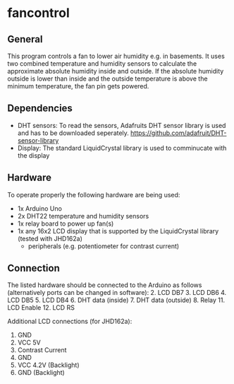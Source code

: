 # fancontrol
## General
This program controls a fan to lower air humidity e.g. in basements.
It uses two combined temperature and humidity sensors to calculate
the approximate absolute humidity inside and outside.
If the absolute humidity outside is lower than inside and the outside
temperature is above the minimum temperature, the fan pin gets powered.
## Dependencies
* DHT sensors: To read the sensors, Adafruits DHT sensor library is used and
has to be downloaded seperately.
https://github.com/adafruit/DHT-sensor-library
* Display: The standard LiquidCrystal library is used to comminucate with
the display
## Hardware
To operate properly the following hardware are being used:
* 1x Arduino Uno
* 2x DHT22 temperature and humidity sensors
* 1x relay board to power up fan(s)
* 1x any 16x2 LCD display that is supported by the LiquidCrystal library (tested with JHD162a)
    * peripherals (e.g. potentiometer for contrast current)
## Connection
The listed hardware should be connected to the Arduino as follows
(alternatively ports can be changed in software):
2. LCD DB7
3. LCD DB6
4. LCD DB5
5. LCD DB4
6. DHT data (inside)
7. DHT data (outside)
8. Relay
11. LCD Enable
12. LCD RS

Additional LCD connections (for JHD162a):
1. GND
2. VCC 5V
3. Contrast Current
5. GND
15. VCC 4.2V (Backlight)
16. GND (Backlight)
